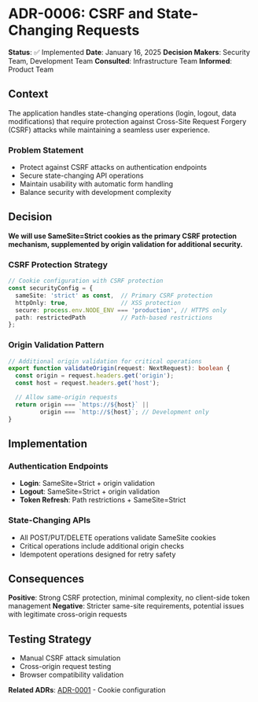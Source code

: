 # ADR-0006: CSRF and State-Changing Requests

**Status**: ✅ Implemented
**Date**: January 16, 2025
**Decision Makers**: Security Team, Development Team
**Consulted**: Infrastructure Team
**Informed**: Product Team

## Context

The application handles state-changing operations (login, logout, data modifications) that require protection against Cross-Site Request Forgery (CSRF) attacks while maintaining a seamless user experience.

### Problem Statement
- Protect against CSRF attacks on authentication endpoints
- Secure state-changing API operations
- Maintain usability with automatic form handling
- Balance security with development complexity

## Decision

**We will use SameSite=Strict cookies as the primary CSRF protection mechanism, supplemented by origin validation for additional security.**

### CSRF Protection Strategy

```typescript
// Cookie configuration with CSRF protection
const securityConfig = {
  sameSite: 'strict' as const,  // Primary CSRF protection
  httpOnly: true,               // XSS protection
  secure: process.env.NODE_ENV === 'production', // HTTPS only
  path: restrictedPath          // Path-based restrictions
};
```

### Origin Validation Pattern

```typescript
// Additional origin validation for critical operations
export function validateOrigin(request: NextRequest): boolean {
  const origin = request.headers.get('origin');
  const host = request.headers.get('host');

  // Allow same-origin requests
  return origin === `https://${host}` ||
         origin === `http://${host}`; // Development only
}
```

## Implementation

### Authentication Endpoints
- **Login**: SameSite=Strict + origin validation
- **Logout**: SameSite=Strict + origin validation
- **Token Refresh**: Path restrictions + SameSite=Strict

### State-Changing APIs
- All POST/PUT/DELETE operations validate SameSite cookies
- Critical operations include additional origin checks
- Idempotent operations designed for retry safety

## Consequences

**Positive**: Strong CSRF protection, minimal complexity, no client-side token management
**Negative**: Stricter same-site requirements, potential issues with legitimate cross-origin requests

## Testing Strategy
- Manual CSRF attack simulation
- Cross-origin request testing
- Browser compatibility validation

**Related ADRs**: [ADR-0001](./0001-auth-storage-httpOnly-cookies.md) - Cookie configuration